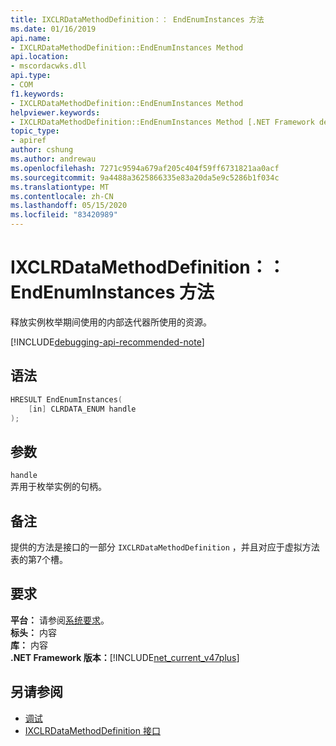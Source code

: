 ```yaml
---
title: IXCLRDataMethodDefinition：： EndEnumInstances 方法
ms.date: 01/16/2019
api.name:
- IXCLRDataMethodDefinition::EndEnumInstances Method
api.location:
- mscordacwks.dll
api.type:
- COM
f1.keywords:
- IXCLRDataMethodDefinition::EndEnumInstances Method
helpviewer.keywords:
- IXCLRDataMethodDefinition::EndEnumInstances Method [.NET Framework debugging]
topic_type:
- apiref
author: cshung
ms.author: andrewau
ms.openlocfilehash: 7271c9594a679af205c404f59ff6731821aa0acf
ms.sourcegitcommit: 9a4488a3625866335e83a20da5e9c5286b1f034c
ms.translationtype: MT
ms.contentlocale: zh-CN
ms.lasthandoff: 05/15/2020
ms.locfileid: "83420989"
---
```

# <a name="ixclrdatamethoddefinitionendenuminstances-method"></a>IXCLRDataMethodDefinition：： EndEnumInstances 方法

释放实例枚举期间使用的内部迭代器所使用的资源。

[!INCLUDE[debugging-api-recommended-note](../../../../includes/debugging-api-recommended-note.md)]

## <a name="syntax"></a>语法

```cpp
HRESULT EndEnumInstances(
    [in] CLRDATA_ENUM handle
);
```

## <a name="parameters"></a>参数

`handle`\
弄用于枚举实例的句柄。

## <a name="remarks"></a>备注

提供的方法是接口的一部分 `IXCLRDataMethodDefinition` ，并且对应于虚拟方法表的第7个槽。

## <a name="requirements"></a>要求

**平台：** 请参阅[系统要求](../../get-started/system-requirements.md)。  
**标头：** 内容  
**库：** 内容  
**.NET Framework 版本：**[!INCLUDE[net_current_v47plus](../../../../includes/net-current-v47plus.md)]  

## <a name="see-also"></a>另请参阅

- [调试](index.md)
- [IXCLRDataMethodDefinition 接口](ixclrdatamethoddefinition-interface.md)
